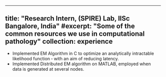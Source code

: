
---
title: "Research Intern, (SPIRE) Lab, IISc Bangalore, India"
#excerpt: "Some of the common resources we use in computational pathology"
collection: experience
---

* Implemented EM Algorithm in C to optimize an analytically intractable likelihood function ‑ with an aim of reducing latency.
* Implemented Distributed EM algorithm on MATLAB, employed when data is generated at several nodes.
